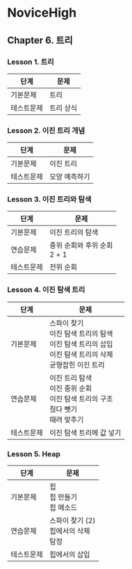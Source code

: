 # NoviceHigh
## Chapter 6. 트리
### Lesson 1. 트리
| 단계       | 문제    |
|------------|-------|
| 기본문제   | 트리    |
| 테스트문제 | 트리 상식 |

### Lesson 2. 이진 트리 개념
| 단계       | 문제      |
|------------|---------|
| 기본문제   | 이진 트리   |
| 테스트문제 | 모양 예측하기 |

### Lesson 3. 이진 트리와 탐색
| 단계       | 문제                      |
|------------|-------------------------|
| 기본문제   | 이진 트리의 탐색               |
| 연습문제   | 중위 순회와 후위 순회 <br/>2 + 1 |
| 테스트문제 | 전위 순회                   |

### Lesson 4. 이진 탐색 트리
| 단계       | 문제                                                                           |
|------------|------------------------------------------------------------------------------|
| 기본문제   | 스파이 찾기 <br/>이진 탐색 트리의 탐색 <br/>이진 탐색 트리의 삽입 <br/>이진 탐색 트리의 삭제 <br/>균형잡힌 이진 트리 |
| 연습문제   | 이진 트리 탐색 <br/>이진 중위 순회 <br/>이진 탐색 트리의 구조 <br/>줬다 뺏기 <br/>때려 맞추기              |
| 테스트문제 | 이진 탐색 트리에 값 넣기                                                               |

### Lesson 5. Heap
| 단계       | 문제                              |
|------------|---------------------------------|
| 기본문제   | 힙 <br/>힙 만들기 <br/>힙 메소드         |
| 연습문제   | 스파이 찾기 (2) <br/>힙에서의 삭제 <br/>탐정 |
| 테스트문제 | 힙에서의 삽입                         |